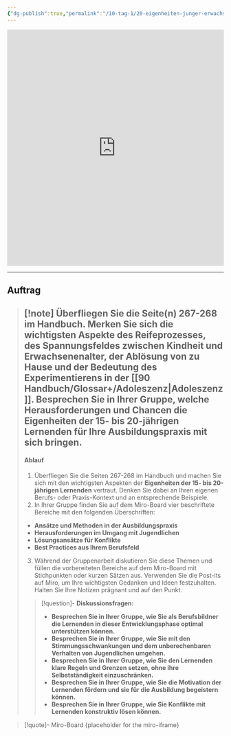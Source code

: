 ```yaml
---
{"dg-publish":true,"permalink":"/10-tag-1/20-eigenheiten-junger-erwachsener/02/"}
---
```



<iframe src="https://aburossi.github.io/prezi/BBK/eigenheiten/#/" style="border:0px #ffffff none;" name="myiFrame" scrolling="no" frameborder="1" marginheight="0px" marginwidth="0px" height="550px" width="100%" allowfullscreen></iframe>


---
## Auftrag

>[!note] Überfliegen Sie die Seite(n) 267-268 im Handbuch. Merken Sie sich die **wichtigsten Aspekte des Reifeprozesses, des Spannungsfeldes zwischen Kindheit und Erwachsenenalter, der Ablösung von zu Hause und der Bedeutung des Experimentierens in der [[90 Handbuch/Glossar+/Adoleszenz\|Adoleszenz]].**
>Besprechen Sie in Ihrer Gruppe, welche Herausforderungen und Chancen die Eigenheiten der 15- bis 20-jährigen Lernenden für Ihre Ausbildungspraxis mit sich bringen.
>---
>#### Ablauf
>1. Überfliegen Sie die Seiten 267-268 im Handbuch und machen Sie sich mit den wichtigsten Aspekten der **Eigenheiten der 15- bis 20-jährigen Lernenden** vertraut. Denken Sie dabei an Ihren eigenen Berufs- oder Praxis-Kontext und an entsprechende Beispiele.
>2. In Ihrer Gruppe finden Sie auf dem Miro-Board vier beschriftete Bereiche mit den folgenden Überschriften:
>- **Ansätze und Methoden in der Ausbildungspraxis**
>- **Herausforderungen im Umgang mit Jugendlichen**
>- **Lösungsansätze für Konflikte**
>- **Best Practices aus Ihrem Berufsfeld**
>3. Während der Gruppenarbeit diskutieren Sie diese Themen und füllen die vorbereiteten Bereiche auf dem Miro-Board mit Stichpunkten oder kurzen Sätzen aus. Verwenden Sie die Post-its auf Miro, um Ihre wichtigsten Gedanken und Ideen festzuhalten. Halten Sie Ihre Notizen prägnant und auf den Punkt.
>>[!question]- **Diskussionsfragen:**
>>- **Besprechen Sie in Ihrer Gruppe, wie Sie als Berufsbildner die Lernenden in dieser Entwicklungsphase optimal unterstützen können.**
>>- **Besprechen Sie in Ihrer Gruppe, wie Sie mit den Stimmungsschwankungen und dem unberechenbaren Verhalten von Jugendlichen umgehen.**
>>- **Besprechen Sie in Ihrer Gruppe, wie Sie den Lernenden klare Regeln und Grenzen setzen, ohne ihre Selbstständigkeit einzuschränken.**
>>- **Besprechen Sie in Ihrer Gruppe, wie Sie die Motivation der Lernenden fördern und sie für die Ausbildung begeistern können.**
>>- **Besprechen Sie in Ihrer Gruppe, wie Sie Konflikte mit Lernenden konstruktiv lösen können.**




>[!quote]- Miro-Board
>{placeholder for the miro-iframe}
